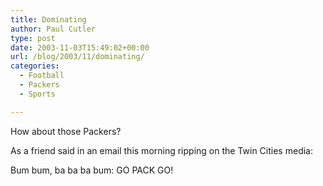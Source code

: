 ```yaml
---
title: Dominating
author: Paul Cutler
type: post
date: 2003-11-03T15:49:02+00:00
url: /blog/2003/11/dominating/
categories:
  - Football
  - Packers
  - Sports

---
```

How about those Packers?

As a friend said in an email this morning ripping on the Twin Cities media:

Bum bum, ba ba ba bum: GO PACK GO!